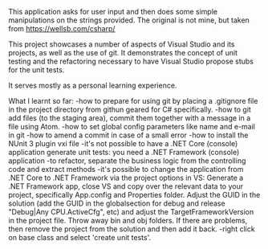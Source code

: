 
This application asks for user input and then does some simple manipulations on the strings provided. The original is not mine, but taken from https://wellsb.com/csharp/

This project showcases a number of aspects of Visual Studio and its projects, as well as the use of git. 
It demonstrates the concept of unit testing and the refactoring necessary to have Visual Studio propose stubs for the unit tests.

It serves mostly as a personal learning experience.

What I learnt so far:
-how to prepare for using git by placing a .gitignore file in the project directory from githun geared for C# specifically.
-how to git add files (to the staging area), commit them together with a message in a file using Atom.
-how to set global config parameters like name and e-mail in git
-how to amend a commit in case of a small error
-how to install the NUnit 3 plugin vxi file
-it's not possible to have a .NET Core (console) application generate unit tests: you need a .NET Framework (console) application
-to refactor, separate the business logic from the controlling code and extract methods
-it's possible to change the application from .NET Core to .NET Framework via the project options in VS:
Generate a .NET Framework app, close VS and copy over the relevant data to your project, specifically App.config and Properties folder. Adjust the GUID in the solution (add the GUID in the globalsection for debug and release "Debug|Any CPU.ActiveCfg", etc) and adjust the TargetFrameworkVersion in the project file. Throw away bin and obj folders. If there are problems, then remove the project from the solution and then add it back.
-right click on base class and select 'create unit tests'. 





